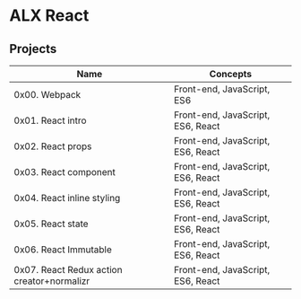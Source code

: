 # ALX React

## Projects

| Name						| Concepts				|
| ---------------------------------------------	| -------------------------------------	|
| 0x00. Webpack					| Front-end, JavaScript, ES6		|
| 0x01. React intro				| Front-end, JavaScript, ES6, React	|
| 0x02. React props				| Front-end, JavaScript, ES6, React	|
| 0x03. React component				| Front-end, JavaScript, ES6, React	|
| 0x04. React inline styling			| Front-end, JavaScript, ES6, React	|
| 0x05. React state				| Front-end, JavaScript, ES6, React	|
| 0x06. React Immutable				| Front-end, JavaScript, ES6, React	|
| 0x07. React Redux action creator+normalizr	| Front-end, JavaScript, ES6, React	|
